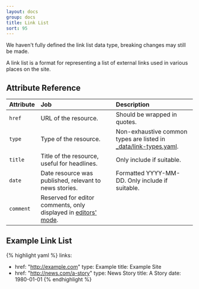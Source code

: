 ```yaml
---
layout: docs
group: docs
title: Link List
sort: 95
---
```


<div class="box-warning">
  <i class="fa fa-exclamation-triangle"></i> We haven't fully defined the link list data type, breaking changes may still be made.
</div>

A link list is a format for representing a list of external links used in various places on the site.

## <i class="fa fa-tags"></i> Attribute Reference

| Attribute | Job | Description |
|:-|:-|:-|
| `href` | URL of the resource. | Should be wrapped in quotes. |
| `type` | Type of the resource. | Non-exhaustive common types are listed in [_data/link-types.yaml](https://github.com/newtheatre/history-project/blob/master/_data/link-types.yaml). |
| `title` | Title of the resource, useful for headlines. | Only include if suitable. |
| `date` | Date resource was published, relevant to news stories. | Formatted YYYY-MM-DD. Only include if suitable. |
| `comment` | Reserved for editor comments, only displayed in [editors' mode](/docs/#super-secret-editors-mode). |

## <i class="octicon octicon-code"></i> Example Link List

{% highlight yaml %}
links:
  - href: "http://example.com"
    type: Example
    title: Example Site
  - href: "http://news.com/a-story"
    type: News Story
    title: A Story
    date: 1980-01-01
{% endhighlight %}
